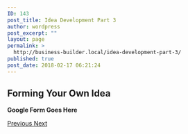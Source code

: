 ```yaml
---
ID: 143
post_title: Idea Development Part 3
author: wordpress
post_excerpt: ""
layout: page
permalink: >
  http://business-builder.local/idea-development-part-3/
published: true
post_date: 2018-02-17 06:21:24
---
```

<h2>Forming Your Own Idea</h2>		
		<p><strong>Google Form Goes Here</strong></p>		
			<a href="http://business-builder.local/idea-development-part-2/">
						Previous
					</a>
			<a href="http://business-builder.local/idea-development-part-4/">
						Next
					</a>